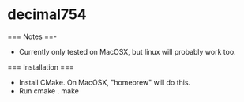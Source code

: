 # decimal754

=== Notes ==-
- Currently only tested on MacOSX, but linux will probably work too.

=== Installation ===
- Install CMake. On MacOSX, "homebrew" will do this.
- Run
  cmake .
  make

 


